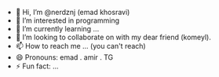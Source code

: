 - 👋 Hi, I’m @nerdznj (emad khosravi)
- 👀 I’m interested in programming
- 🌱 I’m currently learning ...
- 💞️ I’m looking to collaborate on with my dear friend (komeyl).
- 📫 How to reach me ... (you can't reach)
- 😄 Pronouns: emad . amir . TG
- ⚡ Fun fact: ...

<!---
nerdznj/nerdznj is a ✨ special ✨ repository because its `README.md` (this file) appears on your GitHub profile.
You can click the Preview link to take a look at your changes.
--->
